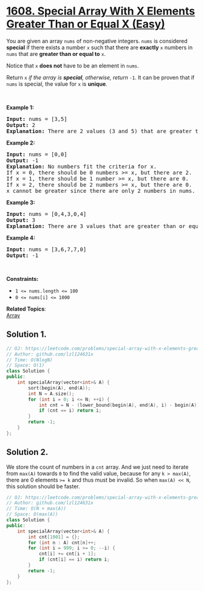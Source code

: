 # [1608. Special Array With X Elements Greater Than or Equal X (Easy)](https://leetcode.com/problems/special-array-with-x-elements-greater-than-or-equal-x/)

<p>You are given an array <code>nums</code> of non-negative integers. <code>nums</code> is considered <strong>special</strong> if there exists a number <code>x</code> such that there are <strong>exactly</strong> <code>x</code> numbers in <code>nums</code> that are <strong>greater than or equal to</strong> <code>x</code>.</p>

<p>Notice that <code>x</code> <strong>does not</strong> have to be an element in <code>nums</code>.</p>

<p>Return <code>x</code> <em>if the array is <strong>special</strong>, otherwise, return </em><code>-1</code>. It can be proven that if <code>nums</code> is special, the value for <code>x</code> is <strong>unique</strong>.</p>

<p>&nbsp;</p>
<p><strong>Example 1:</strong></p>

<pre><strong>Input:</strong> nums = [3,5]
<strong>Output:</strong> 2
<strong>Explanation:</strong> There are 2 values (3 and 5) that are greater than or equal to 2.
</pre>

<p><strong>Example 2:</strong></p>

<pre><strong>Input:</strong> nums = [0,0]
<strong>Output:</strong> -1
<strong>Explanation:</strong> No numbers fit the criteria for x.
If x = 0, there should be 0 numbers &gt;= x, but there are 2.
If x = 1, there should be 1 number &gt;= x, but there are 0.
If x = 2, there should be 2 numbers &gt;= x, but there are 0.
x cannot be greater since there are only 2 numbers in nums.
</pre>

<p><strong>Example 3:</strong></p>

<pre><strong>Input:</strong> nums = [0,4,3,0,4]
<strong>Output:</strong> 3
<strong>Explanation:</strong> There are 3 values that are greater than or equal to 3.
</pre>

<p><strong>Example 4:</strong></p>

<pre><strong>Input:</strong> nums = [3,6,7,7,0]
<strong>Output:</strong> -1
</pre>

<p>&nbsp;</p>
<p><strong>Constraints:</strong></p>

<ul>
	<li><code>1 &lt;= nums.length &lt;= 100</code></li>
	<li><code>0 &lt;= nums[i] &lt;= 1000</code></li>
</ul>


**Related Topics**:  
[Array](https://leetcode.com/tag/array/)

## Solution 1.

```cpp
// OJ: https://leetcode.com/problems/special-array-with-x-elements-greater-than-or-equal-x/
// Author: github.com/lzl124631x
// Time: O(NlogN)
// Space: O(1)
class Solution {
public:
    int specialArray(vector<int>& A) {
        sort(begin(A), end(A));
        int N = A.size();
        for (int i = 0; i <= N; ++i) {
            int cnt = N - (lower_bound(begin(A), end(A), i) - begin(A));
            if (cnt == i) return i;
        }
        return -1;
    }
};
```

## Solution 2.

We store the count of numbers in a `cnt` array. And we just need to iterate from `max(A)` towards `0` to find the valid value, because for any `k > max(A)`, there are 0 elements `>= k` and thus must be invalid. So when `max(A) << N`, this solution should be faster.

```cpp
// OJ: https://leetcode.com/problems/special-array-with-x-elements-greater-than-or-equal-x/
// Author: github.com/lzl124631x
// Time: O(N + max(A))
// Space: O(max(A))
class Solution {
public:
    int specialArray(vector<int>& A) {
        int cnt[1001] = {};
        for (int n : A) cnt[n]++;
        for (int i = 999; i >= 0; --i) {
            cnt[i] += cnt[i + 1];
            if (cnt[i] == i) return i;
        }
        return -1;
    }
};
```